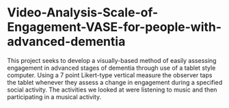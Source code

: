 # Video-Analysis-Scale-of-Engagement-VASE-for-people-with-advanced-dementia
This project seeks to develop a visually-based method of easily assessing engagement in advanced stages of dementia through use of a tablet style computer. Using a 7 point Likert-type vertical measure the observer taps the tablet whenever they assess a change in engagement during a specified social activity. The activities we looked at were listening to music and then participating in a musical activity. 
